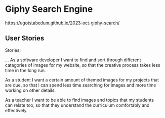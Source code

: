 # Giphy Search Engine

https://ugotstabedum.github.io/2023-oct-giphy-search/

## User Stories


Stories:


...
As a software developer I want to find and sort through different catagories of images for my website, so that the creative process takes less time in the long run.


As a student I want a certain amount of themed images for my projects that are due, so that I can spend less time searching for images and more time working on other details.


As a teacher I want to be able to find images and topics that my students can relate too, so that they understand the curriculum  comfortably and effectively.